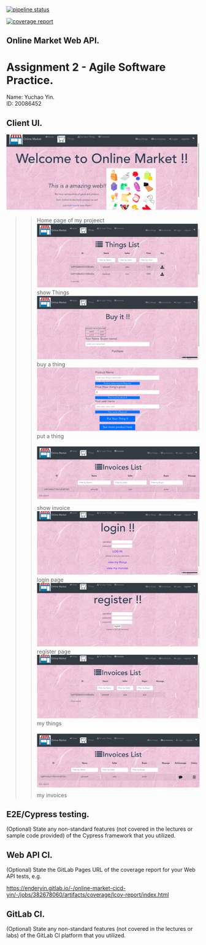 [![pipeline status](https://gitlab.com/EnderYin/online-market-cicd-yin/badges/master/pipeline.svg)](https://gitlab.com/EnderYin/online-market-cicd-yin/commits/master)

[![coverage report](https://gitlab.com/EnderYin/online-market-cicd-yin/badges/master/coverage.svg)](https://enderyin.gitlab.io/-/online-market-cicd-yin/-/jobs/382678060/artifacts/coverage/lcov-report/index.html)

## Online Market Web API.

# Assignment 2 - Agile Software Practice.

Name: Yuchao Yin. \
ID: 20086452

## Client UI.



![Image text](public/images/homepage.png) 
>>Home page of my projeect
![Image text](public/images/things.png) 
>>show Things
![Image text](public/images/buy.png) 
>>buy a thing
![Image text](public/images/put.png) 
>>put a thing
![Image text](public/images/invoices.png) 
>>show invoice
![Image text](public/images/login.png) 
>>login page 
![Image text](public/images/register.png) 
>>register page
![Image text](public/images/myThings.png)
>>my things
![Image text](public/images/myInvoice.png) 
>>my invoices 

## E2E/Cypress testing.

(Optional) State any non-standard features (not covered in the lectures or sample code provided) of the Cypress framework that you utilized.

## Web API CI.

(Optional) State the GitLab Pages URL of the coverage report for your Web API tests, e.g.

https://enderyin.gitlab.io/-/online-market-cicd-yin/-/jobs/382678060/artifacts/coverage/lcov-report/index.html
## GitLab CI.

(Optional) State any non-standard features (not covered in the lectures or labs) of the GitLab CI platform that you utilized.


[home]: image/donate.png
